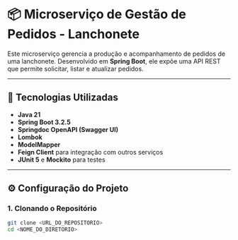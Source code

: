 # 📦 Microserviço de Gestão de Pedidos - Lanchonete

Este microserviço gerencia a produção e acompanhamento de pedidos de uma lanchonete. Desenvolvido em **Spring Boot**, ele expõe uma API REST que permite solicitar, listar e atualizar pedidos.

---

## 🚀 **Tecnologias Utilizadas**
- **Java 21**
- **Spring Boot 3.2.5**
- **Springdoc OpenAPI (Swagger UI)**
- **Lombok**
- **ModelMapper**
- **Feign Client** para integração com outros serviços
- **JUnit 5** e **Mockito** para testes

---

## ⚙️ **Configuração do Projeto**

### **1. Clonando o Repositório**
```bash
git clone <URL_DO_REPOSITORIO>
cd <NOME_DO_DIRETORIO>
